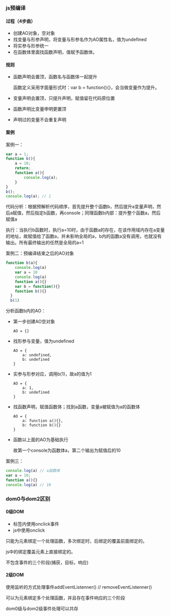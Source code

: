 ### js预编译

#### 过程（4步曲）

* 创建AO对象，空对象
* 找变量与形参声明，将变量与形参名作为AO属性名，值为undefined
* 将实参与形参统一
* 在函数体里面找函数声明，值赋予函数体。

#### 规则

* 函数声明会置顶，函数名与函数体一起提升

  函数定义采用字面量形式时：var b = function(){}，会当做变量作为提升。

* 变量声明会置顶，只提升声明，赋值留在代码原位置

* 函数声明比变量申明更置顶

* 声明过的变量不会重复声明

#### 案例

案例一：

~~~js
var a = 1;
function b(){
    a = 10;
    return;
    function a(){
        console.log(a);
    }	
}
b();
console.log(a); // 1

~~~

代码分析：根据预解析代码顺序，首先提升整个函数b，然后提升a变量声明，然后a赋值，然后指定b函数，再console；同理函数b内部：提升整个函数a，然后赋值a

执行：当执行b函数时，执行a=10时，由于函数a的存在，在该作用域内存在a变量的地址，故赋值给了函数a，并未影响全局的a，b内的函数a没有调用，也就没有输出。所有最终输出的任然是全局的a=1

案例二：预编译结束之后的AO对象

~~~js
function b(a){
    console.log(a)
    var a = 10
    console.log(a)
    function a(){}
    var b = function(){}
    function b(){}
  }
  b(1)
~~~

分析函数b内的AO：

* 第一步创建AO空对象

  ~~~
  AO = {}
  ~~~

* 找形参与变量，值为undefined

  ~~~
  AO = {
      a: undefined,
      b: undefined
  }
  ~~~

* 实参与形参对应，调用b(1)，故a的值为1

  ~~~
  AO = {
      a: 1,
      b: undefined
  }
  ~~~

* 找函数声明，赋值函数体；找到a函数，变量a被赋值为a的函数体

  ~~~
  AO = {
      a: function a(){},
      b: function b(){}
  }
  ~~~

* 函数以上面的AO为基础执行

  故第一个console为函数体a，第二个输出为赋值后的10

案例三：

~~~js
console.log(a) // a函数体
var a = 10;
function a(){}
console.log(a) // 10
~~~



### dom0与dom2区别

#### 0级DOM

* 标签内使用onclick事件
* js中使用onclick

只能为元素绑定一个处理函数，多次绑定时，后绑定的覆盖前面绑定的。

js中的绑定覆盖元素上直接绑定的。

不包含事件的三个阶段(捕获，目标，响应)

#### 2级DOM

使用监听的方式处理事件addEventListenner() // removeEventListenner()

可以为元素绑定多个处理函数，并且存在事件响应的三个阶段

dom0级与dom2级事件处理可以共存



























